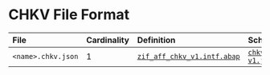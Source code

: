 # CHKV File Format

File | Cardinality | Definition | Schema | Example
:--- | :---  | :--- | :--- | :---
`<name>.chkv.json` | 1 | [`zif_aff_chkv_v1.intf.abap`](./type/zif_aff_chkv_v1.intf.abap)| [`chkv-v1.json`](./chkv-v1.json) | [`z_aff_example_chkv.chkv.json`](./examples/z_aff_example_chkv.chkv.json)
